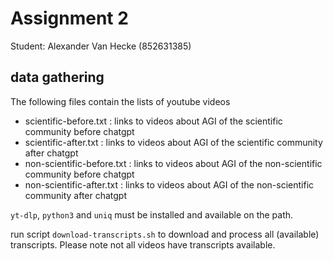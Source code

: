 # Assignment 2

Student: Alexander Van Hecke (852631385)

## data gathering

The following files contain the lists of youtube videos

- scientific-before.txt : links to videos about AGI of the scientific community before chatgpt
- scientific-after.txt : links to videos about AGI of the scientific community after chatgpt
- non-scientific-before.txt : links to videos about AGI of the non-scientific community before chatgpt
- non-scientific-after.txt : links to videos about AGI of the non-scientific community after chatgpt


`yt-dlp`, `python3` and `uniq` must be installed and available on the path.

run script `download-transcripts.sh` to download and process all (available) transcripts.  Please note not all videos have transcripts available.
